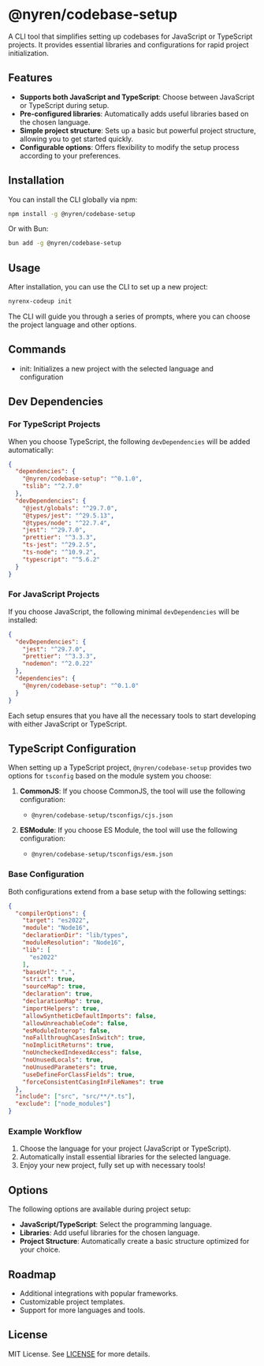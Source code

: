 # @nyren/codebase-setup

A CLI tool that simplifies setting up codebases for JavaScript or TypeScript projects. It provides essential libraries and configurations for rapid project initialization.

## Features

- **Supports both JavaScript and TypeScript**: Choose between JavaScript or TypeScript during setup.
- **Pre-configured libraries**: Automatically adds useful libraries based on the chosen language.
- **Simple project structure**: Sets up a basic but powerful project structure, allowing you to get started quickly.
- **Configurable options**: Offers flexibility to modify the setup process according to your preferences.

## Installation

You can install the CLI globally via npm:

```bash
npm install -g @nyren/codebase-setup
```

Or with Bun:

```bash
bun add -g @nyren/codebase-setup
```

## Usage

After installation, you can use the CLI to set up a new project:

```bash
nyrenx-codeup init
```

The CLI will guide you through a series of prompts, where you can choose the project language and other options.

## Commands

- init: Initializes a new project with the selected language and configuration

## Dev Dependencies

### For TypeScript Projects

When you choose TypeScript, the following `devDependencies` will be added automatically:

```json
{
  "dependencies": {
    "@nyren/codebase-setup": "^0.1.0",
    "tslib": "^2.7.0"
  },
  "devDependencies": {
    "@jest/globals": "^29.7.0",
    "@types/jest": "^29.5.13",
    "@types/node": "^22.7.4",
    "jest": "^29.7.0",
    "prettier": "^3.3.3",
    "ts-jest": "^29.2.5",
    "ts-node": "^10.9.2",
    "typescript": "^5.6.2"
  }
}
```

### For JavaScript Projects

If you choose JavaScript, the following minimal `devDependencies` will be installed:

```json
{
  "devDependencies": {
    "jest": "^29.7.0",
    "prettier": "^3.3.3",
    "nodemon": "^2.0.22"
  },
  "dependencies": {
    "@nyren/codebase-setup": "^0.1.0"
  }
}
```

Each setup ensures that you have all the necessary tools to start developing with either JavaScript or TypeScript.

## TypeScript Configuration

When setting up a TypeScript project, `@nyren/codebase-setup` provides two options for `tsconfig` based on the module system you choose:

1. **CommonJS**: If you choose CommonJS, the tool will use the following configuration:
   - `@nyren/codebase-setup/tsconfigs/cjs.json`

2. **ESModule**: If you choose ES Module, the tool will use the following configuration:
   - `@nyren/codebase-setup/tsconfigs/esm.json`

### Base Configuration

Both configurations extend from a base setup with the following settings:

```json
{
  "compilerOptions": {
    "target": "es2022",
    "module": "Node16",
    "declarationDir": "lib/types",
    "moduleResolution": "Node16",
    "lib": [
      "es2022"
    ],
    "baseUrl": ".",
    "strict": true,
    "sourceMap": true,
    "declaration": true,
    "declarationMap": true,
    "importHelpers": true,
    "allowSyntheticDefaultImports": false,
    "allowUnreachableCode": false,
    "esModuleInterop": false,
    "noFallthroughCasesInSwitch": true,
    "noImplicitReturns": true,
    "noUncheckedIndexedAccess": false,
    "noUnusedLocals": true,
    "noUnusedParameters": true,
    "useDefineForClassFields": true,
    "forceConsistentCasingInFileNames": true
  },
  "include": ["src", "src/**/*.ts"],
  "exclude": ["node_modules"]
}
```

### Example Workflow

1. Choose the language for your project (JavaScript or TypeScript).
2. Automatically install essential libraries for the selected language.
3. Enjoy your new project, fully set up with necessary tools!

## Options

The following options are available during project setup:

- **JavaScript/TypeScript**: Select the programming language.
- **Libraries**: Add useful libraries for the chosen language.
- **Project Structure**: Automatically create a basic structure optimized for your choice.

## Roadmap

- Additional integrations with popular frameworks.
- Customizable project templates.
- Support for more languages and tools.

## License

MIT License. See [LICENSE](./LICENSE) for more details.

